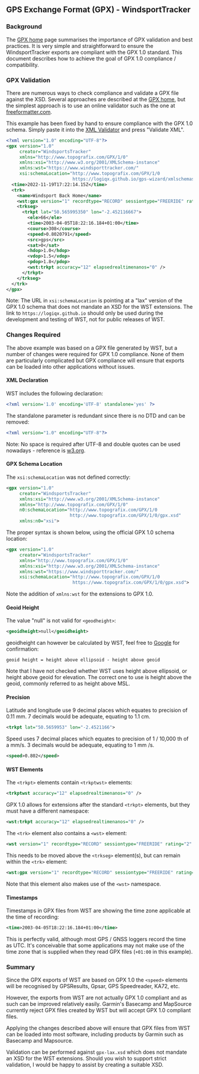 ## GPS Exchange Format (GPX) - WindsportTracker

### Background

The [GPX home](https://www.topografix.com/gpx_validation.asp) page summarises the importance of GPX validation and best practices. It is very simple and straightforward to ensure the WindsportTracker exports are compliant with the GPX 1.0 standard. This document describes how to achieve the goal of GPX 1.0 compliance / compatibility.



### GPX Validation

There are numerous ways to check compliance and validate a GPX file against the XSD. Several approaches are described at the [GPX home](https://www.topografix.com/gpx_validation.asp), but the simplest approach is to use an online validator such as the one at [freeformatter.com](https://www.freeformatter.com/xml-validator-xsd.html).

This example has been fixed by hand to ensure compliance with the GPX 1.0 schema. Simply paste it into the [XML Validator](https://www.freeformatter.com/xml-validator-xsd.html) and press "Validate XML".

```xml
<?xml version="1.0" encoding="UTF-8"?>
<gpx version="1.0"
     creator="WindsportsTracker"
     xmlns="http://www.topografix.com/GPX/1/0"
     xmlns:xsi="http://www.w3.org/2001/XMLSchema-instance"
     xmlns:wst="https://www.windsporttracker.com/"
     xsi:schemaLocation="http://www.topografix.com/GPX/1/0
                         https://logiqx.github.io/gps-wizard/xmlschemas/topografix/gpx/1/0/gpx-lax.xsd">
  <time>2022-11-19T17:22:14.15Z</time>
  <trk>
    <name>Windsport Back Home</name>
    <wst:gpx version="1" recordtype="RECORD" sessiontype="FREERIDE" rating="2" uuid="ce304c15-df1a-4cc0-8f30-7a3eeafbc720" startTime="2022-11-19T17:22:14.15Z" endTime="2022-11-19T17:28:25.132Z" id="/t4/zT4qofHBiYd3bRvuRQ==&#10;" device="SM-G930F" />
    <trkseg>
      <trkpt lat="50.565995350" lon="-2.452116667">
        <ele>66</ele>
        <time>2003-04-05T18:22:16.184+01:00</time>
        <course>308</course>
        <speed>0.8020791</speed>
        <src>gps</src>
        <sat>0</sat>
        <hdop>1.0</hdop>
        <vdop>1.5</vdop>
        <pdop>1.8</pdop>
        <wst:trkpt accuracy="12" elapsedrealtimenanos="0" />
      </trkpt>
    </trkseg>
  </trk>
</gpx>
```

Note: The URL in `xsi:schemaLocation` is pointing at a "lax" version of the GPX 1.0 schema that does not mandate an XSD for the WST extensions. The link to `https://logiqx.github.io` should only be used during the development and testing of WST, not for public releases of WST.



### Changes Required

The above example was based on a GPX file generated by WST, but a number of changes were required for GPX 1.0 compliance. None of them are particularly complicated but GPX compliance will ensure that exports can be loaded into other applications without issues.



#### XML Declaration

WST includes the following declaration:

```xml
<?xml version='1.0' encoding='UTF-8' standalone='yes' ?>
```

The standalone parameter is redundant since there is no DTD and can be removed:

```xml
<?xml version="1.0" encoding="UTF-8"?>
```

Note: No space is required after UTF-8 and double quotes can be used nowadays - reference is [w3.org](https://www.w3.org/TR/xml/#sec-prolog-dtd).



#### GPX Schema Location

The `xsi:schemaLocation` was not defined correctly:

```xml
<gpx version="1.0"
     creator="WindsportsTracker"
     xmlns:xsi="http://www.w3.org/2001/XMLSchema-instance"
     xmlns="http://www.topografix.com/GPX/1/0"
     n0:schemaLocation="http://www.topografix.com/GPX/1/0
                        http://www.topografix.com/GPX/1/0/gpx.xsd"
     xmlns:n0="xsi">
```

The proper syntax is shown below, using the official GPX 1.0 schema location:

```xml
<gpx version="1.0"
     creator="WindsportsTracker"
     xmlns="http://www.topografix.com/GPX/1/0"
     xmlns:xsi="http://www.w3.org/2001/XMLSchema-instance"
     xmlns:wst="https://www.windsporttracker.com/"
     xsi:schemaLocation="http://www.topografix.com/GPX/1/0
                         https://www.topografix.com/GPX/1/0/gpx.xsd">
```

Note the addition of `xmlns:wst` for the extensions to GPX 1.0.



#### Geoid Height

The value "null" is not valid for `<geodheight>`:

```xml
<geoidheight>null</geoidheight>
```

geoidheight can however be calculated by WST, feel free to [Google](https://www.google.com/search?q=ellipsoid+geoid) for confirmation:

```
geoid height = height above ellipsoid - height above geoid
```

Note that I have not checked whether WST uses height above ellipsoid, or height above geoid for elevation. The correct one to use is height above the geoid, commonly referred to as height above MSL.



#### Precision

Latitude and longitude use 9 decimal places which equates to precision of 0.11 mm. 7 decimals would be adequate, equating to 1.1 cm.

```xml
<trkpt lat="50.5659953" lon="-2.4521166">
```

Speed uses 7 decimal places which equates to precision of 1 / 10,000 th of a mm/s. 3 decimals would be adequate, equating to 1 mm /s.

```xml
<speed>0.802</speed>
```



#### WST Elements

The `<trkpt>` elements contain `<trkptwst>` elements:

```xml
<trkptwst accuracy="12" elapsedrealtimenanos="0" />
```

GPX 1.0 allows for extensions after the standard `<trkpt>` elements, but they must have a different namespace:

```xml
<wst:trkpt accuracy="12" elapsedrealtimenanos="0" />
```

The `<trk>` element also contains a `<wst>` element:

```xml
<wst version="1" recordtype="RECORD" sessiontype="FREERIDE" rating="2" uuid="ce304c15-df1a-4cc0-8f30-7a3eeafbc720" startTime="2022-11-19T17:22:14.15Z" endTime="2022-11-19T17:28:25.132Z" id="/t4/zT4qofHBiYd3bRvuRQ==&#10;" device="SM-G930F" />
```

This needs to be moved above the `<trkseg>` element(s), but can remain within the `<trk>` element:

```xml
<wst:gpx version="1" recordtype="RECORD" sessiontype="FREERIDE" rating="2" uuid="ce304c15-df1a-4cc0-8f30-7a3eeafbc720" startTime="2022-11-19T17:22:14.15Z" endTime="2022-11-19T17:28:25.132Z" id="/t4/zT4qofHBiYd3bRvuRQ==&#10;" device="SM-G930F" />
```

Note that this element also makes use of the `<wst>` namespace.



#### Timestamps

Timestamps in GPX files from WST are showing the time zone applicable at the time of recording:

```xml
<time>2003-04-05T18:22:16.184+01:00</time>
```

This is perfectly valid, although most GPS / GNSS loggers record the time as UTC. It's conceivable that some applications may not make use of the time zone that is supplied when they read GPX files (`+01:00` in this example).



### Summary

Since the GPX exports of WST are based on GPX 1.0 the `<speed>` elements will be recognised by GPSResults, Gpsar, GPS Speedreader, KA72, etc.

However, the exports from WST are not actually GPX 1.0 compliant and as such can be improved relatively easily. Garmin's Basecamp and MapSource currently reject GPX files created by WST but will accept GPX 1.0 compliant files.

Applying the changes described above will ensure that GPX files from WST can be loaded into most software, including products by Garmin such as Basecamp and Mapsource.

Validation can be performed against `gpx-lax.xsd` which does not mandate an XSD for the WST extensions. Should you wish to support strict validation, I would be happy to assist by creating a suitable XSD.



